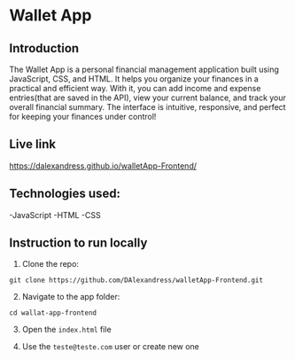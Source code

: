# Wallet App

## Introduction

The Wallet App is a personal financial management application built using JavaScript, CSS, and HTML.
It helps you organize your finances in a practical and efficient way.
With it, you can add income and expense entries(that are saved in the API), view your current balance, and track your overall financial summary.
The interface is intuitive, responsive, and perfect for keeping your finances under control!

## Live link

https://dalexandress.github.io/walletApp-Frontend/

## Technologies used:

-JavaScript
-HTML
-CSS

## Instruction to run locally

1. Clone the repo:

```
git clone https://github.com/DAlexandress/walletApp-Frontend.git
```

2. Navigate to the app folder:

```
cd wallat-app-frontend
```

3. Open the `index.html` file

4. Use the `teste@teste.com` user or create new one
